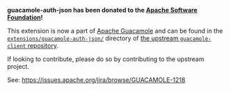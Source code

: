 
**guacamole-auth-json has been donated to the [Apache Software
Foundation](http://apache.org)!**

This extension is now a part of [Apache Guacamole](http://guacamole.apache.org)
and can be found in the [`extensions/guacamole-auth-json/`](https://github.com/apache/guacamole-client/tree/master/extensions/guacamole-auth-json)
directory of [the upstream `guacamole-client` repository](https://github.com/apache/guacamole-client/).

If looking to contribute, please do so by contributing to the upstream project.

See: https://issues.apache.org/jira/browse/GUACAMOLE-1218

